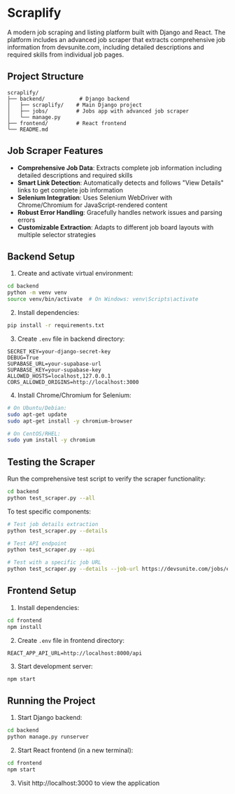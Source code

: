 # Scraplify

A modern job scraping and listing platform built with Django and React. The platform includes an advanced job scraper that extracts comprehensive job information from devsunite.com, including detailed descriptions and required skills from individual job pages.

## Project Structure

```
scraplify/
├── backend/           # Django backend
│   ├── scraplify/    # Main Django project
│   ├── jobs/         # Jobs app with advanced job scraper
│   └── manage.py
├── frontend/         # React frontend
└── README.md
```

## Job Scraper Features

- **Comprehensive Job Data**: Extracts complete job information including detailed descriptions and required skills
- **Smart Link Detection**: Automatically detects and follows "View Details" links to get complete job information
- **Selenium Integration**: Uses Selenium WebDriver with Chrome/Chromium for JavaScript-rendered content
- **Robust Error Handling**: Gracefully handles network issues and parsing errors
- **Customizable Extraction**: Adapts to different job board layouts with multiple selector strategies

## Backend Setup

1. Create and activate virtual environment:
```bash
cd backend
python -m venv venv
source venv/bin/activate  # On Windows: venv\Scripts\activate
```

2. Install dependencies:
```bash
pip install -r requirements.txt
```

3. Create `.env` file in backend directory:
```
SECRET_KEY=your-django-secret-key
DEBUG=True
SUPABASE_URL=your-supabase-url
SUPABASE_KEY=your-supabase-key
ALLOWED_HOSTS=localhost,127.0.0.1
CORS_ALLOWED_ORIGINS=http://localhost:3000
```

4. Install Chrome/Chromium for Selenium:
```bash
# On Ubuntu/Debian:
sudo apt-get update
sudo apt-get install -y chromium-browser

# On CentOS/RHEL:
sudo yum install -y chromium
```

## Testing the Scraper

Run the comprehensive test script to verify the scraper functionality:

```bash
cd backend
python test_scraper.py --all
```

To test specific components:

```bash
# Test job details extraction
python test_scraper.py --details

# Test API endpoint
python test_scraper.py --api

# Test with a specific job URL
python test_scraper.py --details --job-url https://devsunite.com/jobs/example-job-id
```

## Frontend Setup

1. Install dependencies:
```bash
cd frontend
npm install
```

2. Create `.env` file in frontend directory:
```
REACT_APP_API_URL=http://localhost:8000/api
```

3. Start development server:
```bash
npm start
```

## Running the Project

1. Start Django backend:
```bash
cd backend
python manage.py runserver
```

2. Start React frontend (in a new terminal):
```bash
cd frontend
npm start
```

3. Visit http://localhost:3000 to view the application